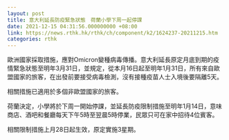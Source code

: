```yaml
---
layout: post
title: 意大利延長防疫緊急狀態　荷蘭小學下周一起停課
date: 2021-12-15 04:31:56.000000000 +08:00
link: https://news.rthk.hk/rthk/ch/component/k2/1624237-20211215.htm
categories: rthk
---
```


歐洲國家採取措施，應對Omicron變種病毒傳播。意大利延長原定月底到期的疫情緊急狀態至明年3月31日，並規定，從本月16日起至明年1月31日，所有來自歐盟國家的旅客，在出發前要接受病毒檢測，沒有接種疫苗人士入境後要隔離5天。

相關措施已適用於多個非歐盟國家的旅客。

荷蘭決定，小學將於下周一開始停課，並延長防疫限制措施至明年1月14日，意味商店、酒吧和餐廳每天下午5時至翌晨5時停業，民眾只可在家中招待4位賓客。

相關限制措施上月28日起生效，原定實施3星期。
